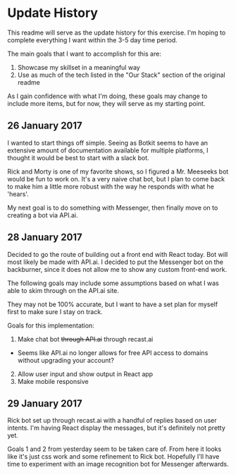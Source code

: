 # **Update History**

This readme will serve as the update history for this exercise. 
I'm hoping to complete everything I want within the 3-5 day time period.

The main goals that I want to accomplish for this are:

1. Showcase my skillset in a meaningful way
2. Use as much of the tech listed in the "Our Stack" section of the original readme

As I gain confidence with what I'm doing, these goals may change to include more items, but for now, they will serve as my starting point.

## **26 January 2017**

I wanted to start things off simple. Seeing as Botkit seems to have an extensive amount of documentation available for multiple platforms, I thought it would be best to start with a slack bot.

Rick and Morty is one of my favorite shows, so I figured a Mr. Meeseeks bot would be fun to work on. It's a very naive chat bot, but I plan to come back to make him a little more robust with the way he responds with what he 'hears'.

My next goal is to do something with Messenger, then finally move on to creating a bot via API.ai.

## **28 January 2017**

Decided to go the route of building out a front end with React today. Bot will most likely be made with API.ai. I decided to put the Messenger bot on the backburner, since it does not allow me to show any custom front-end work.

The following goals may include some assumptions based on what I was able to skim through on the API.ai site.

They may not be 100% accurate, but I want to have a set plan for myself first to make sure I stay on track.

Goals for this implementation:

1. Make chat bot ~~through API.ai~~ through recast.ai
  * Seems like API.ai no longer allows for free API access to domains without upgrading your account?
2. Allow user input and show output in React app
3. Make mobile responsive

## **29 January 2017**

Rick bot set up through recast.ai with a handful of replies based on user intents. I'm having React display the messages, but it's definitely not pretty yet.

Goals 1 and 2 from yesterday seem to be taken care of. From here it looks like it's just css work and some refinement to Rick bot. Hopefully I'll have time to experiment with an image recognition bot for Messenger afterwards.